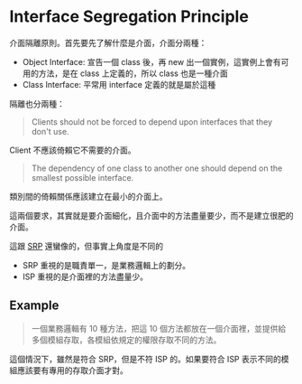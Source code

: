# Interface Segregation Principle

介面隔離原則。首先要先了解什麼是介面，介面分兩種：

* Object Interface: 宣告一個 class 後，再 new 出一個實例，這實例上會有可用的方法，是在 class 上定義的，所以 class 也是一種介面
* Class Interface: 平常用 interface 定義的就是屬於這種

隔離也分兩種：

> Clients should not be forced to depend upon interfaces that they don't use.

Client 不應該倚賴它不需要的介面。

> The dependency of one class to another one should depend on the smallest possible interface.

類別間的倚賴關係應該建立在最小的介面上。

這兩個要求，其實就是要介面細化，且介面中的方法盡量要少，而不是建立很肥的介面。

這跟 [SRP][] 還蠻像的，但事實上角度是不同的

* SRP 重視的是職責單一，是業務邏輯上的劃分。
* ISP 重視的是介面裡的方法盡量少。

## Example

>  一個業務邏輯有 10 種方法，把這 10 個方法都放在一個介面裡，並提供給多個模組存取，各模組依規定的權限存取不同的方法。

這個情況下，雖然是符合 SRP，但是不符 ISP 的。如果要符合 ISP 表示不同的模組應該要有專用的存取介面才對。

[SRP]: single-responsibility-principle.md
